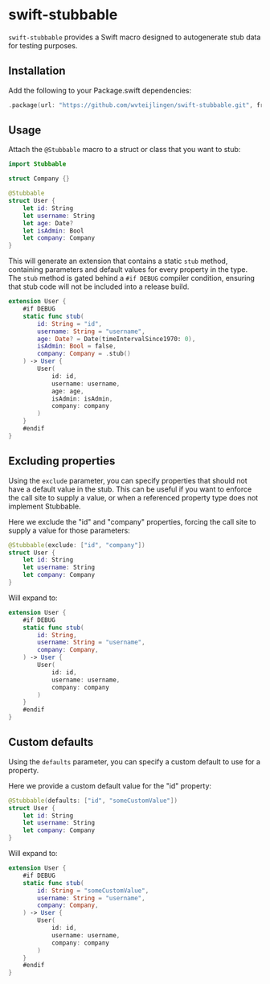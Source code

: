 # swift-stubbable

`swift-stubbable` provides a Swift macro designed to autogenerate stub data for testing purposes.

## Installation

Add the following to your Package.swift dependencies:

```swift
.package(url: "https://github.com/wvteijlingen/swift-stubbable.git", from: "0.1.0")
```

## Usage

Attach the `@Stubbable` macro to a struct or class that you want to stub:

```swift
import Stubbable

struct Company {}

@Stubbable
struct User {
    let id: String
    let username: String
    let age: Date?
    let isAdmin: Bool
    let company: Company
}
```

This will generate an extension that contains a static `stub` method, containing parameters and default values
for every property in the type. The `stub` method is gated behind a `#if DEBUG` compiler condition, ensuring
that stub code will not be included into a release build.

```swift
extension User {
    #if DEBUG
    static func stub(
        id: String = "id",
        username: String = "username",
        age: Date? = Date(timeIntervalSince1970: 0),
        isAdmin: Bool = false,
        company: Company = .stub()
    ) -> User {
        User(
            id: id,
            username: username,
            age: age,
            isAdmin: isAdmin,
            company: company
        )
    }
    #endif
}
```

## Excluding properties

Using the `exclude` parameter, you can specify properties that should not have a default value in the stub.
This can be useful if you want to enforce the call site to supply a value, or when a referenced property type
does not implement Stubbable.

Here we exclude the "id" and "company" properties, forcing the call site to supply a value for those parameters:

```swift
@Stubbable(exclude: ["id", "company"])
struct User {
    let id: String
    let username: String
    let company: Company
}
```

Will expand to:

```swift
extension User {
    #if DEBUG
    static func stub(
        id: String,
        username: String = "username",
        company: Company,
    ) -> User {
        User(
            id: id,
            username: username,
            company: company
        )
    }
    #endif
}
```

## Custom defaults

Using the `defaults` parameter, you can specify a custom default to use for a property. 

Here we provide a custom default value for the  "id" property:


```swift
@Stubbable(defaults: ["id", "someCustomValue"])
struct User {
    let id: String
    let username: String
    let company: Company
}
```

Will expand to:

```swift
extension User {
    #if DEBUG
    static func stub(
        id: String = "someCustomValue",
        username: String = "username",
        company: Company,
    ) -> User {
        User(
            id: id,
            username: username,
            company: company
        )
    }
    #endif
}
```

